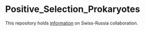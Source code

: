 # Positive_Selection_Prokaryotes
This repository holds [information](https://github.com/idavydov/Positive_Selection_Prokaryotes/wiki) on Swiss-Russia collaboration.
